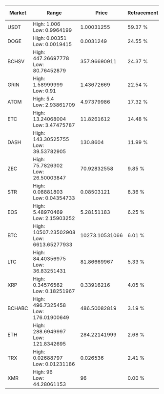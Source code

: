 | Market | Range | Price| Retracement | Doubles to 50% |
| --- | --- | --- | --- | --- |
| USDT | High: 1.006<br />Low: 0.9964199 | 1.00031255 | 59.37 % | 1.00 |
| DOGE | High: 0.00351<br />Low: 0.0019415 | 0.0031249 | 24.55 % | 0.00 |
| BCHSV | High: 447.26697778<br />Low: 80.76452879 | 357.96690911 | 24.37 % | 0.00 |
| GRIN | High: 1.58999999<br />Low: 0.91 | 1.43672669 | 22.54 % | 0.00 |
| ATOM | High: 5.4<br />Low: 2.93861709 | 4.97379986 | 17.32 % | 0.00 |
| ETC | High: 13.24068004<br />Low: 3.47475787 | 11.8261612 | 14.48 % | 0.00 |
| DASH | High: 143.30525755<br />Low: 39.53782905 | 130.8604 | 11.99 % | 0.00 |
| ZEC | High: 75.7826302<br />Low: 26.50003847 | 70.92832558 | 9.85 % | 0.00 |
| STR | High: 0.08881803<br />Low: 0.04354733 | 0.08503121 | 8.36 % | 0.00 |
| EOS | High: 5.48970469<br />Low: 2.15903252 | 5.28151183 | 6.25 % | 0.00 |
| BTC | High: 10507.23502908<br />Low: 6613.65277933 | 10273.10531066 | 6.01 % | 0.00 |
| LTC | High: 84.40356975<br />Low: 36.83251431 | 81.86669967 | 5.33 % | 0.00 |
| XRP | High: 0.34576562<br />Low: 0.18251967 | 0.33916216 | 4.05 % | 0.00 |
| BCHABC | High: 496.7325458<br />Low: 176.01900649 | 486.50082819 | 3.19 % | 0.00 |
| ETH | High: 288.6949997<br />Low: 121.8342695 | 284.22141999 | 2.68 % | 0.00 |
| TRX | High: 0.02688797<br />Low: 0.01231186 | 0.026536 | 2.41 % | 0.00 |
| XMR | High: 96<br />Low: 44.28061153 | 96 | 0.00 % | 0.00 |
